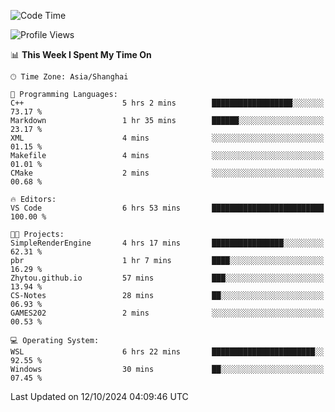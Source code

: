 <!--START_SECTION:waka-->
![Code Time](http://img.shields.io/badge/Code%20Time-2%2C040%20hrs%2041%20mins-blue)

![Profile Views](http://img.shields.io/badge/Profile%20Views-0-blue)

📊 **This Week I Spent My Time On** 

```text
🕑︎ Time Zone: Asia/Shanghai

💬 Programming Languages: 
C++                      5 hrs 2 mins        ██████████████████░░░░░░░   73.17 % 
Markdown                 1 hr 35 mins        ██████░░░░░░░░░░░░░░░░░░░   23.17 % 
XML                      4 mins              ░░░░░░░░░░░░░░░░░░░░░░░░░   01.15 % 
Makefile                 4 mins              ░░░░░░░░░░░░░░░░░░░░░░░░░   01.01 % 
CMake                    2 mins              ░░░░░░░░░░░░░░░░░░░░░░░░░   00.68 % 

🔥 Editors: 
VS Code                  6 hrs 53 mins       █████████████████████████   100.00 % 

🐱‍💻 Projects: 
SimpleRenderEngine       4 hrs 17 mins       ████████████████░░░░░░░░░   62.31 % 
pbr                      1 hr 7 mins         ████░░░░░░░░░░░░░░░░░░░░░   16.29 % 
Zhytou.github.io         57 mins             ███░░░░░░░░░░░░░░░░░░░░░░   13.94 % 
CS-Notes                 28 mins             ██░░░░░░░░░░░░░░░░░░░░░░░   06.93 % 
GAMES202                 2 mins              ░░░░░░░░░░░░░░░░░░░░░░░░░   00.53 % 

💻 Operating System: 
WSL                      6 hrs 22 mins       ███████████████████████░░   92.55 % 
Windows                  30 mins             ██░░░░░░░░░░░░░░░░░░░░░░░   07.45 % 
```


 Last Updated on 12/10/2024 04:09:46 UTC
<!--END_SECTION:waka-->